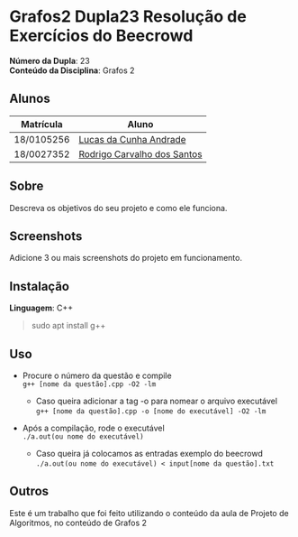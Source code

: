 # Grafos2 Dupla23 Resolução de Exercícios do Beecrowd

**Número da Dupla**: 23<br>
**Conteúdo da Disciplina**: Grafos 2<br>

## Alunos
|Matrícula | Aluno |
| -- | -- |
| 18/0105256  |  [Lucas da Cunha Andrade](https://github.com/nYCSTs) |
| 18/0027352  |  [Rodrigo Carvalho dos Santos](https://github.com/Rocsantos) |

## Sobre
Descreva os objetivos do seu projeto e como ele funciona.

## Screenshots
Adicione 3 ou mais screenshots do projeto em funcionamento.

## Instalação
**Linguagem**: C++<br>
> sudo apt install g++

## Uso
- Procure o número da questão e compile <br>```g++ [nome da questão].cpp -O2 -lm```

  - Caso queira adicionar a tag -o para nomear o arquivo executável<br>```g++ [nome da questão].cpp -o [nome do executável] -O2 -lm```

- Após a compilação, rode o executável<br>```./a.out(ou nome do executável)```

  - Caso queira já colocamos as entradas exemplo do beecrowd<br>```./a.out(ou nome do executável) < input[nome da questão].txt```

## Outros

Este é um trabalho que foi feito utilizando o conteúdo da aula de Projeto de Algoritmos, no conteúdo de Grafos 2


